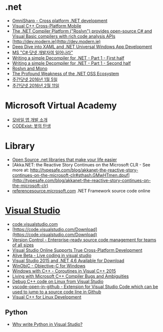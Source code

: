 .net
====
* [OmniSharp - Cross platform .NET development](http://www.omnisharp.net/)
* [Visual C++ Cross-Platform Mobile](https://www.visualstudio.com/en-us/explore/cplusplus-mdd-vs)
* [The .NET Compiler Platform ("Roslyn") provides open-source C# and Visual Basic compilers with rich code analysis APIs](https://github.com/dotnet/roslyn)
* [http://dev.modern.ie](http://dev.modern.ie)
* [Deep Dive into XAML and .NET Universal Windows App Development](http://channel9.msdn.com/Events/Build/2015/2-790)
* [MS "C#·닷넷 개발자여 일어나라"](http://m.zdnet.co.kr/news_view.asp?article_id=20150515151809&lo=zm11)
* [Writing a simple Decompiler for .NET - Part 1 - First half](http://www.codeandux.com/writing-a-simple-decompiler-for-net-part-1/)
* [Writing a simple Decompiler for .NET - Part 1 - Second half](http://www.codeandux.com/writing-a-simple-decompiler-for-net-part-1b/)
* [Roslyn and Mono](http://tirania.org/blog/archive/2015/Jul-21.html)
* [The Profound Weakness of the .NET OSS Ecosystem](http://www.aaronstannard.com/the-profound-weakness-of-the-net-oss-ecosystem/)
* [주간닷넷 2016년 1월 5일](http://blogs.msdn.com/b/eva/archive/2016/01/12/2016-1-5.aspx)
* [주간닷넷 2016년 2월 11일](http://blogs.msdn.com/b/eva/archive/2016/02/16/2016-2-11.aspx)

# Microsoft Virtual Academy
* [모바일 앱 개발 소개](http://www.microsoftvirtualacademy.com/training-courses/introduction-to-mobile-app-development_kor?m=13819&ct=38368)
* [CODExist: 봇의 탄생](http://www.microsoftvirtualacademy.com/training-courses/983e5d39-bf9f-4958-9d21-6a00e8aec841?m=16166&ct=42864)

# Library
* [Open Source .net libraries that make your life easier](http://thomasvm.github.io/blog/2015/03/17/open-source-net-libraries-that-make-your-life-easier/)
* [Akka.NET: the Reactive Story Continues on the Microsoft CLR - See more at: http://typesafe.com/blog/akkanet-the-reactive-story-continues-on-the-microsoft-clr#sthash.GMwHTmen.dpuf](http://typesafe.com/blog/akkanet-the-reactive-story-continues-on-the-microsoft-clr)
* [referencesource.microsoft.com](http://referencesource.microsoft.com/) .NET Framework source code online

# [Visual Studio](https://www.visualstudio.com/)
* [code.visualstudio.com](https://code.visualstudio.com)
* [https://code.visualstudio.com/Download](https://code.visualstudio.com/Download)
* [Version Control - Enterprise-ready source code management for teams of all sizes](https://www.visualstudio.com/en-us/version-control-vs)
* [Visual Studio Online Supports True Cross-Platform Development](http://blogs.msdn.com/b/visualstudioalm/archive/2015/06/05/visual-studio-online-supports-true-cross_2d00_platform-development-_2200_team-explorer-everywhere_2200_-tee-jenkins-git-xcode-mac-tfs-vso-_2200_visual-studio-online_2200_.aspx)
* [Alive Beta - Live coding in visual studio](http://blog.comealive.io/Alive-Beta/)
* [Visual Studio 2015 and .NET 4.6 Available for Download](http://blogs.msdn.com/b/somasegar/archive/2015/07/20/visual-studio-2015-and-net-4-6-available-for-download.aspx)
* [WinObjC - Objective-C for Windows](https://github.com/Microsoft/WinObjC)
* [Windows with C++ - Coroutines in Visual C++ 2015](https://msdn.microsoft.com/en-us/magazine/mt573711)
* [Living with Microsoft C++ Compiler Bugs and Ambiguities](http://blog.jetbrains.com/rscpp/microsoft-cpp-compiler-bugs-ambiguities/)
* [Debug C++ code on Linux from Visual Studio](http://blogs.msdn.com/b/vcblog/archive/2015/04/29/debug-c-code-on-linux-from-visual-studio.aspx)
* [vscode-open-in-github - Extension for Visual Studio Code which can be used to jump to a source code line in Github](https://github.com/ziyasal/vscode-open-in-github)
* [Visual C++ for Linux Development](https://blogs.msdn.microsoft.com/vcblog/2016/03/30/visual-c-for-linux-development/)

## Python
* [Why write Python in Visual Studio?](http://blogs.msdn.com/b/visualstudio/archive/2015/08/03/why-write-python-in-visual-studio.aspx)
